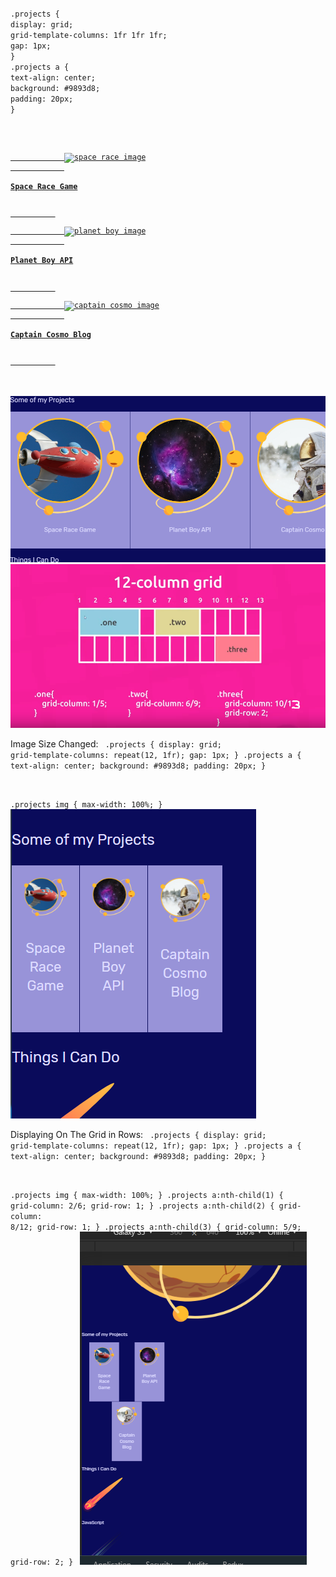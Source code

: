 <code>
.projects {
display: grid;
grid-template-columns: 1fr 1fr 1fr;
gap: 1px;
}
.projects a {
text-align: center;
background: #9893d8;
padding: 20px;
}

 <div className="projects grid">
          <a href="#">
            <img src="assets/project_1.png" alt="space race image" />
            <h4>Space Race Game</h4>
          </a>
          <a href="#">
            <img src="assets/project_2.png" alt="planet boy image" />
            <h4>Planet Boy API</h4>
          </a>
          <a href="#">
            <img src="assets/project_3.png" alt="captain cosmo image" />
            <h4>Captain Cosmo Blog</h4>
          </a>
 </div>
 </code>
<img src="gitimages/1.png"  />
<img src="gitimages/2.png"  />

Image Size Changed:
<code>
.projects {
display: grid;
grid-template-columns: repeat(12, 1fr);
gap: 1px;
}
.projects a {
text-align: center;
background: #9893d8;
padding: 20px;
}

.projects img {
max-width: 100%;
}
</code>
<img src="gitimages/3.png"  />

Displaying On The Grid in Rows:
<code>
.projects {
display: grid;
grid-template-columns: repeat(12, 1fr);
gap: 1px;
}
.projects a {
text-align: center;
background: #9893d8;
padding: 20px;
}

.projects img {
max-width: 100%;
}
.projects a:nth-child(1) {
grid-column: 2/6;
grid-row: 1;
}
.projects a:nth-child(2) {
grid-column: 8/12;
grid-row: 1;
}
.projects a:nth-child(3) {
grid-column: 5/9;
grid-row: 2;
}
</code>
<img src="gitimages/4.png"  />
